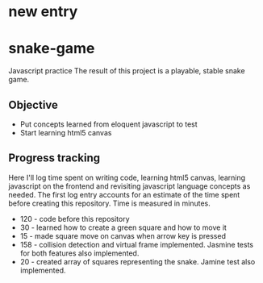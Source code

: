 # new entry

# snake-game
Javascript practice 
The result of this project is a playable, stable snake game. 

Objective
----------
- Put concepts learned from eloquent javascript to test
- Start learning html5 canvas


Progress tracking
-----------------
Here I'll log time spent on writing code, learning html5 canvas, learning javascript on the frontend and revisiting javascript language concepts as needed. The first log entry accounts for an estimate of the time spent before creating this repository. Time is measured in minutes.



- 120 - code before this repository
- 30  - learned how to create a green square and how to move it
- 15  - made square move on canvas when arrow key is pressed
- 158 - collision detection and virtual frame implemented. Jasmine tests for both features also implemented.
- 20  - created array of squares representing the snake. Jamine test also implemented.